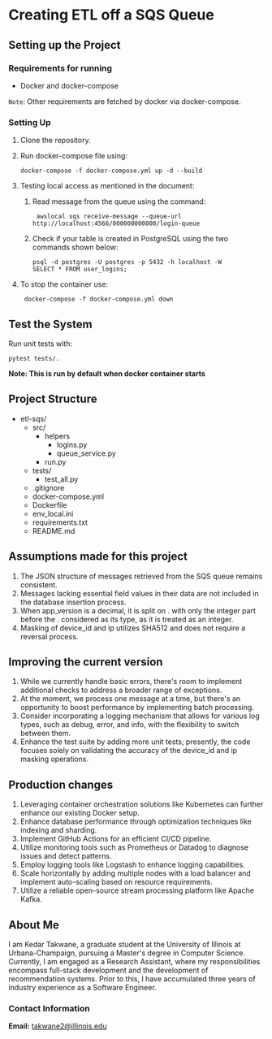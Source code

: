 # Creating ETL off a SQS Queue

## Setting up the Project

### Requirements for running
- Docker and docker-compose

`Note`: Other requirements are fetched by docker via docker-compose.

### Setting Up

1. Clone the repository.
2. Run docker-compose file using:

       docker-compose -f docker-compose.yml up -d --build
   
4. Testing local access as mentioned in the document:
   1. Read message from the queue using the command:

           awslocal sqs receive-message --queue-url http://localhost:4566/000000000000/login-queue

   2. Check if your table is created in PostgreSQL using the two commands shown below: 

          psql -d postgres -U postgres -p 5432 -h localhost -W
          SELECT * FROM user_logins;

5. To stop the container use:

        docker-compose -f docker-compose.yml down
   

## Test the System

Run unit tests with:
```
pytest tests/.
```
**Note: This is run by default when docker container starts**

## Project Structure
- etl-sqs/
  - src/
    - helpers
      - logins.py
      - queue_service.py
    - run.py
   - tests/
     - test_all.py
   - .gitignore
   - docker-compose.yml
   - Dockerfile
   - env_local.ini
   - requirements.txt
   - README.md

## Assumptions made for this project

1. The JSON structure of messages retrieved from the SQS queue remains consistent.
2. Messages lacking essential field values in their data are not included in the database insertion process.
3. When app_version is a decimal, it is split on . with only the integer part before the . considered as its type, as it is treated as an integer.
4. Masking of device_id and ip utilizes SHA512 and does not require a reversal process.

## Improving the current version

1. While we currently handle basic errors, there's room to implement additional checks to address a broader range of exceptions.
2. At the moment, we process one message at a time, but there's an opportunity to boost performance by implementing batch processing.
3. Consider incorporating a logging mechanism that allows for various log types, such as debug, error, and info, with the flexibility to switch between them.
4. Enhance the test suite by adding more unit tests; presently, the code focuses solely on validating the accuracy of the device_id and ip masking operations.


## Production changes 

1. Leveraging container orchestration solutions like Kubernetes can further enhance our existing Docker setup.
2. Enhance database performance through optimization techniques like indexing and sharding.
3. Implement GitHub Actions for an efficient CI/CD pipeline.
4. Utilize monitoring tools such as Prometheus or Datadog to diagnose issues and detect patterns.
5. Employ logging tools like Logstash to enhance logging capabilities.
6. Scale horizontally by adding multiple nodes with a load balancer and implement auto-scaling based on resource requirements.
7. Utilize a reliable open-source stream processing platform like Apache Kafka.

## About Me
I am Kedar Takwane, a graduate student at the University of Illinois at Urbana-Champaign, pursuing a Master's degree in Computer Science. <br>
Currently, I am engaged as a Research Assistant, where my responsibilities encompass full-stack development and the development of recommendation systems. Prior to this, I have accumulated three years of industry experience as a Software Engineer.

### Contact Information
**Email:** [takwane2@illinois.edu](mailto:takwane2@illinois.edu)

